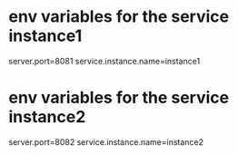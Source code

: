 # env variables for the  service instance1
server.port=8081
service.instance.name=instance1


# env variables for the  service instance2
server.port=8082
service.instance.name=instance2
